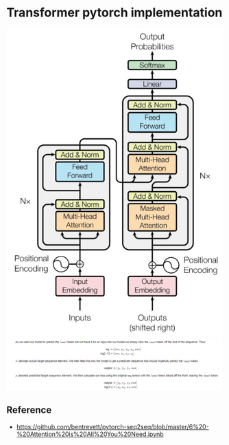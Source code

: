 # Transformer pytorch implementation

![Transformer](../images/Transformer.png)
![Transformer1](../images/trans1.png)

## Reference
- https://github.com/bentrevett/pytorch-seq2seq/blob/master/6%20-%20Attention%20is%20All%20You%20Need.ipynb
